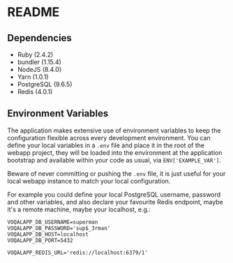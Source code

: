 # README

## Dependencies

* Ruby (2.4.2)
* bundler (1.15.4)
* NodeJS (8.4.0)
* Yarn (1.0.1)
* PostgreSQL (9.6.5)
* Redis (4.0.1)

## Environment Variables

The application makes extensive use of environment variables to keep the configuration flexible across every development environment.
You can define your local variables in a `.env` file and place it in the root of the webapp project,
they will be loaded into the environment at the application bootstrap and available within your code as usual, via `ENV['EXAMPLE_VAR']`.

Beware of never committing or pushing the `.env` file, it is just useful for your local webapp instance to match your local configuration.

For example you could define your local PostgreSQL username, password and other variables, and also declare your favourite Redis endpoint, maybe it's a remote machine, maybe your localhost, e.g.:

```
VOQALAPP_DB_USERNAME=superman
VOQALAPP_DB_PASSWORD='sup$_3rman'
VOQALAPP_DB_HOST=localhost
VOQALAPP_DB_PORT=5432

VOQALAPP_REDIS_URL='redis://localhost:6379/1'
```
